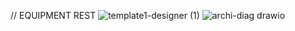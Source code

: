 // EQUIPMENT REST
![template1-designer (1)](https://user-images.githubusercontent.com/25904355/164277336-4201b140-756c-4995-89a9-5d40e26dcd8f.png)
![archi-diag drawio](https://user-images.githubusercontent.com/25904355/164277415-6855297a-3ff1-468b-9703-9eb80f377368.svg)
